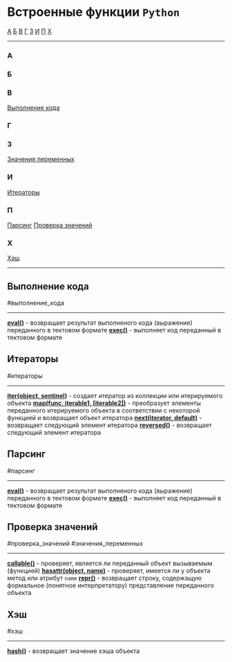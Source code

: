 # Встроенные функции `Python`
[А](#А) [Б](#Б) [В](#В) [Г](#Г) [З](#З) [И](#И) [П](#П) [Х](#Х) 
***
### А


### Б


### В
[Выполнение кода](#Выполнение%20кода)

### Г


### З
[Значения переменных](#Проверка%20значений)


### И
[Итераторы](#Итераторы)


### П 
[Парсинг](#Парсинг)
[Проверка значений](#Проверка%20значений)

### Х
[Хэш](#Х)

***

## Выполнение кода
#выполнение_кода 
***
**[eval()](_встроенные%20функции%20Python.md#eval%20expression)** - возвращает результат выполненого кода (выражение) переданного в тектовом формате
**[exec()](_встроенные%20функции%20Python.md#exec)** - выполняет код переданный в тектовом формате


## Итераторы
#итераторы 
***
**[iter(object, sentinel)](_встроенные%20функции%20Python.md#iter%20object%20sentinel)** - создает итератор из коллекции или итерируемого объекта
**[map(func, iterable1, \[iterable2\])](_встроенные%20функции%20Python.md#map%20func%20iterable)** - преобразует элементы переданного итерируемого объекта в соответствии с некоторой функцией и возвращает объект итератора
**[next(iterator, default)](_встроенные%20функции%20Python.md#next%20iterator%20default)** - возвращает следующий элемент итератора
**[reversed()](_встроенные%20функции%20Python.md#reversed)** - возвращает следующий элемент итератора

## Парсинг
#парсинг 
***
**[eval()](_встроенные%20функции%20Python.md#eval%20expression)** - возвращает результат выполненого кода (выражение) переданного в тектовом формате
**[exec()](_встроенные%20функции%20Python.md#exec)** - выполняет код переданный в тектовом формате

## Проверка значений
#проверка_значений #значения_переменных
***
**[callable()](_встроенные%20функции%20Python.md#callable)** - проверяет, является ли переданный объект вызываемым (функцией)
**[hasattr(object, name)](_встроенные%20функции%20Python.md#hasattr%20object%20name)** - проверяет, имеется ли у объекта метод или атрибут `name`
**[repr()](_встроенные%20функции%20Python.md#repr)** - возвращает строку, содержащую формальное (понятное интерпретатору) представление переданного объекта

## Хэш
#хэш
***
**[hash()](_встроенные%20функции%20Python.md#hash)** - возвращает значение хэша объекта
